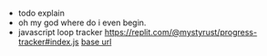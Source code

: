 * todo explain
* oh my god where do i even begin.
* javascript loop tracker https://replit.com/@mystyrust/progress-tracker#index.js [base url](https://progress-tracker.mystyrust.repl.co)